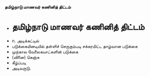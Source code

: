 **தமிழ்நாடு மாணவர் கணினித் திட்டம்**
- # தமிழ்நாடு மாணவர் கணினித் திட்டம்
- n. அடிக்கட்டில்
- படுக்கையினடியில் தள்ளிச் செருகும்படி சக்கரமிட்ட தாழ்வான படுக்கை
- முற்கால வேலைகயாட்களின் படுக்கை
- (வினை) கெஞ்சு
- கீழ்ப்படி
- அடிவருடு.

